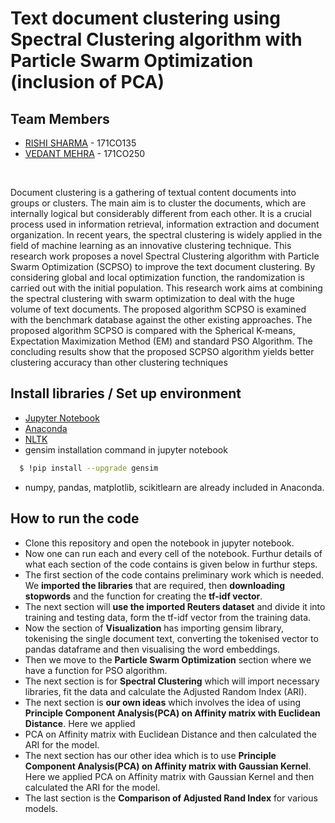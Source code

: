 # Text document clustering using Spectral Clustering algorithm with Particle Swarm Optimization (inclusion of PCA)

## Team Members
  - [RISHI SHARMA](https://github.com/kampaitees) - 171CO135
  - [VEDANT MEHRA](https://github.com/vmehra25) - 171CO250
<br>

Document clustering is a gathering of textual content documents into groups or clusters. The main aim is to cluster the documents, which are internally logical but considerably different from each other. It is a crucial process used in information retrieval, information extraction and document organization. In recent years, the spectral clustering is widely applied in the field of machine learning as an innovative clustering technique. This research work proposes a novel Spectral Clustering algorithm with Particle Swarm Optimization (SCPSO) to improve the text document clustering. By considering global and local optimization function, the randomization is carried out with the initial population. This research work aims at combining the spectral clustering with swarm optimization to deal with the huge volume of text documents. The proposed algorithm SCPSO is examined with the benchmark database against the other existing approaches. The proposed algorithm SCPSO is compared with the Spherical K-means, Expectation Maximization Method (EM) and standard PSO Algorithm. The concluding results show that the proposed SCPSO algorithm yields better clustering accuracy than other clustering techniques

## Install libraries / Set up environment
  - [Jupyter Notebook](https://jupyter.org/install)
  - [Anaconda](https://docs.anaconda.com/anaconda/install/)
  - [NLTK](https://www.nltk.org/install.html/)<br>
  - gensim installation command in jupyter notebook
  ```sh
    $ !pip install --upgrade gensim
   ```
  - numpy, pandas, matplotlib, scikitlearn are already included in Anaconda. <br>

## How to run the code
  - Clone this repository and open the notebook in jupyter notebook.<br>
  - Now one can run each and every cell of the notebook. Furthur details of what each section of the code contains is given below in furthur steps.<br>
  - The first section of the code contains preliminary work which is needed. We <b>imported the libraries</b> that are required, then <b>downloading stopwords</b> and the function for creating the <b>tf-idf vector</b>.<br>
  - The next section will <b>use the imported Reuters dataset</b> and divide it into training and testing data, form the tf-idf vector from the training data. <br>
  - Now the section of <b>Visualization</b> has importing gensim library, tokenising the single document text, converting the tokenised vector to pandas dataframe and then visualising the word embeddings.<br>
  - Then we move to the <b>Particle Swarm Optimization</b> section where we have a function for PSO algorithm.<br>
  - The next section is for <b>Spectral Clustering</b> which will import necessary libraries, fit the data and calculate the Adjusted Random Index (ARI).<br>
  - The next section is <b>our own ideas</b> which involves the idea of using <b>Principle Component Analysis(PCA) on Affinity matrix with Euclidean Distance</b>. Here we applied 
  - PCA on Affinity matrix with Euclidean Distance and then calculated the ARI for the model.<br>
  - The next section has our other idea which is to use <b>Principle Component Analysis(PCA) on Affinity matrix with Gaussian Kernel</b>. Here we applied PCA on Affinity matrix with Gaussian Kernel and then calculated the ARI for the model.<br>
  - The last section is the <b>Comparison of Adjusted Rand Index</b> for various models. 

